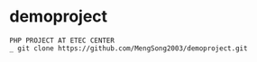 # demoproject
    PHP PROJECT AT ETEC CENTER
    _ git clone https://github.com/MengSong2003/demoproject.git
